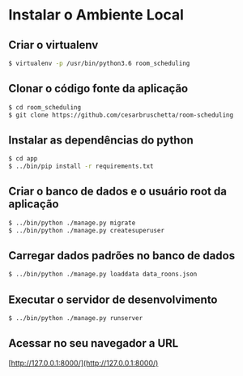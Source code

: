 # Instalar o Ambiente Local

## Criar o virtualenv

```bash
$ virtualenv -p /usr/bin/python3.6 room_scheduling
```

## Clonar o código fonte da aplicação

```bash
$ cd room_scheduling
$ git clone https://github.com/cesarbruschetta/room-scheduling
```

## Instalar as dependências do python

```bash
$ cd app
$ ../bin/pip install -r requirements.txt 
```

## Criar o banco de dados e o usuário root da aplicação

```bash
$ ../bin/python ./manage.py migrate
$ ../bin/python ./manage.py createsuperuser
```

## Carregar dados padrões no banco de dados

```bash
$ ../bin/python ./manage.py loaddata data_roons.json
```

## Executar o servidor de desenvolvimento

```bash
$ ../bin/python ./manage.py runserver 
```

## Acessar no seu navegador a URL

[http://127.0.0.1:8000/](http://127.0.0.1:8000/)
